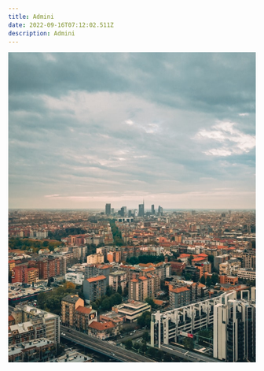 ```yaml
---
title: Admini
date: 2022-09-16T07:12:02.511Z
description: Admini
---
```

<img src="simone-daino-h5ntabysh6s-unsplash.jpeg" alt="" title="" class=""/>